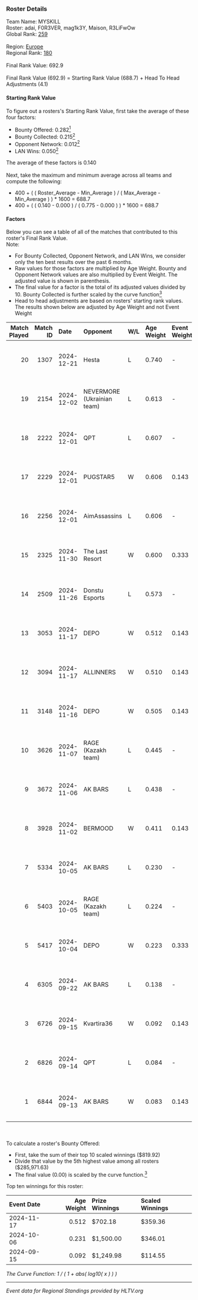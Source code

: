 ### Roster Details<br />
Team Name: MYSKILL<br />
Roster: adai, F0R3VER, mag1k3Y, Maison, R3LiFwOw<br />
Global Rank: [259](../../standings_global_2025_02_28.md)<br />
<br />
Region: [Europe]( ../../standings_europe_2025_02_28.md)<br />
Regional Rank: [180]( ../../standings_europe_2025_02_28.md)<br />
<br />
Final Rank Value:  692.9<br />
<br />
Final Rank Value (692.9) = Starting Rank Value (688.7) + Head To Head Adjustments (4.1)<br />

#### Starting Rank Value<br />
To figure out a rosters's Starting Rank Value, first take the average of these four factors:<br />
- Bounty Offered: 0.282[<sup>1</sup>](#table2)
- Bounty Collected: 0.215[<sup>2</sup>](#table1)
- Opponent Network: 0.012[<sup>2</sup>](#table1)
- LAN Wins: 0.050[<sup>2</sup>](#table1)

The average of these factors is 0.140<br />
<br />
Next, take the maximum and minimum average across all teams and compute the following:<br />
- 400 + ( ( Roster_Average - Min_Average ) / ( Max_Average - Min_Average ) ) * 1600 = 688.7
- 400 + ( ( 0.140 - 0.000 ) / ( 0.775 - 0.000 ) ) * 1600 = 688.7


#### Factors<br />
Below you can see a table of all of the matches that contributed to this roster's Final Rank Value.<br />
Note:<br />

- For Bounty Collected, Opponent Network, and LAN Wins, we consider only the ten best results over the past 6 months.
- Raw values for those factors are multiplied by Age Weight. Bounty and Opponent Network values are also multiplied by Event Weight. The adjusted value is shown in parenthesis.
- The final value for a factor is the total of its adjusted values divided by 10. Bounty Collected is further scaled by the curve function[<sup>3</sup>](#curveFunction)
- Head to head adjustments are based on rosters' starting rank values. The results shown below are adjusted by Age Weight and not Event Weight
<span id="table1"></span><br />


| Match Played | Match ID | Date       | Opponent                   | W/L | Age Weight | Event Weight | Bounty Collected | Opponent Network | LAN Wins  | H2H Adj. | Roster                                   |
| -: | -: | :- | :- | :- | :- | :- | :- | :- | :- | -: | :- |
|           20 |     1307 | 2024-12-21 | Hesta                      | L   | 0.740      | -            | -                | -                | -         |    -9.90 | adai, F0R3VER, mag1k3Y, Maison, R3LiFwOw |
|           19 |     2154 | 2024-12-02 | NEVERMORE (Ukrainian team) | L   | 0.613      | -            | -                | -                | -         |    -7.34 | adai, F0R3VER, mag1k3Y, Maison, OxygeN   |
|           18 |     2222 | 2024-12-01 | QPT                        | L   | 0.607      | -            | -                | -                | -         |    -1.31 | adai, F0R3VER, mag1k3Y, Maison, OxygeN   |
|           17 |     2229 | 2024-12-01 | PUGSTAR5                   | W   | 0.606      | 0.143        | 0.000 (0.000)    | 0.000 (0.000)    | 0 (0.000) |     2.84 | adai, F0R3VER, mag1k3Y, Maison, OxygeN   |
|           16 |     2256 | 2024-12-01 | AimAssassins               | L   | 0.606      | -            | -                | -                | -         |    -3.41 | adai, F0R3VER, mag1k3Y, Maison, OxygeN   |
|           15 |     2325 | 2024-11-30 | The Last Resort            | W   | 0.600      | 0.333        | 0.001 (0.000)    | 0.173 (0.035)    | 0 (0.000) |    10.23 | adai, F0R3VER, mag1k3Y, Maison, OxygeN   |
|           14 |     2509 | 2024-11-26 | Donstu Esports             | L   | 0.573      | -            | -                | -                | -         |   -13.89 | adai, F0R3VER, mag1k3Y, Maison, OxygeN   |
|           13 |     3053 | 2024-11-17 | DEPO                       | W   | 0.512      | 0.143        | 0.007 (0.001)    | 0.322 (0.024)    | 0 (0.000) |    10.07 | adai, F0R3VER, mag1k3Y, Maison, OxygeN   |
|           12 |     3094 | 2024-11-17 | ALLINNERS                  | W   | 0.510      | 0.143        | 0.003 (0.000)    | 0.162 (0.012)    | 0 (0.000) |     9.41 | adai, F0R3VER, mag1k3Y, Maison, OxygeN   |
|           11 |     3148 | 2024-11-16 | DEPO                       | W   | 0.505      | 0.143        | 0.007 (0.001)    | 0.322 (0.023)    | 0 (0.000) |    10.34 | adai, F0R3VER, mag1k3Y, Maison, OxygeN   |
|           10 |     3626 | 2024-11-07 | RAGE (Kazakh team)         | L   | 0.445      | -            | -                | -                | -         |    -3.79 | adai, F0R3VER, mag1k3Y, Maison, OxygeN   |
|            9 |     3672 | 2024-11-06 | AK BARS                    | L   | 0.438      | -            | -                | -                | -         |    -3.60 | adai, F0R3VER, mag1k3Y, Maison, OxygeN   |
|            8 |     3928 | 2024-11-02 | BERMOOD                    | W   | 0.411      | 0.143        | 0.000 (0.000)    | 0.009 (0.001)    | 0 (0.000) |     2.22 | adai, F0R3VER, mag1k3Y, Maison, OxygeN   |
|            7 |     5334 | 2024-10-05 | AK BARS                    | L   | 0.230      | -            | -                | -                | -         |    -1.89 | adai, F0R3VER, mag1k3Y, Maison, OxygeN   |
|            6 |     5403 | 2024-10-05 | RAGE (Kazakh team)         | L   | 0.224      | -            | -                | -                | -         |    -1.94 | adai, F0R3VER, mag1k3Y, Maison, OxygeN   |
|            5 |     5417 | 2024-10-04 | DEPO                       | W   | 0.223      | 0.333        | 0.007 (0.001)    | 0.322 (0.024)    | 1 (0.223) |     4.65 | adai, F0R3VER, mag1k3Y, Maison, OxygeN   |
|            4 |     6305 | 2024-09-22 | AK BARS                    | L   | 0.138      | -            | -                | -                | -         |    -1.14 | adai, F0R3VER, mag1k3Y, Maison, OxygeN   |
|            3 |     6726 | 2024-09-15 | Kvartira36                 | W   | 0.092      | 0.143        | 0.000 (0.000)    | 0.004 (0.000)    | 1 (0.092) |     0.80 | adai, F0R3VER, mag1k3Y, Maison, OxygeN   |
|            2 |     6826 | 2024-09-14 | QPT                        | L   | 0.084      | -            | -                | -                | -         |    -0.15 | adai, F0R3VER, mag1k3Y, Maison, OxygeN   |
|            1 |     6844 | 2024-09-13 | AK BARS                    | W   | 0.083      | 0.143        | 0.010 (0.000)    | 0.228 (0.003)    | 1 (0.083) |     1.94 | adai, F0R3VER, mag1k3Y, Maison, OxygeN   |

<br />
<span id="table2"></span><br />
To calculate a roster's Bounty Offered:<br />

- First, take the sum of their top 10 scaled winnings ($819.92)
- Divide that value by the 5th highest value among all rosters ($285,971.63)
- The final value (0.00) is scaled by the curve function.[<sup>3</sup>](#curveFunction)

Top ten winnings for this roster:<br />

| Event Date | Age Weight | Prize Winnings | Scaled Winnings |
| :- | -: | :- | :- |
| 2024-11-17 |      0.512 | $702.18        | $359.36         |
| 2024-10-06 |      0.231 | $1,500.00      | $346.01         |
| 2024-09-15 |      0.092 | $1,249.98      | $114.55         |


<span id="curveFunction"></span>_The Curve Function: 1 / ( 1 + abs( log10( x ) ) )_<br />

---
_Event data for Regional Standings provided by HLTV.org_<br />
